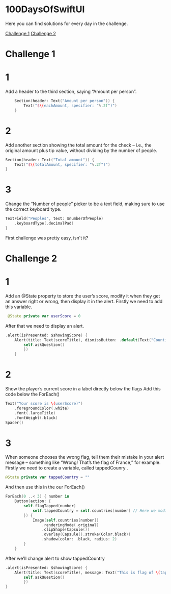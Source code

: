 # 100DaysOfSwiftUI

Here you can find solutions for every day in the challenge.

[Challenge 1](https://github.com/camotsuc/100DaysOfSwiftUI#challenge-1)
[Challenge 2](https://github.com/camotsuc/100DaysOfSwiftUI#challenge-2)

# Challenge 1

# 1
Add a header to the third section, saying “Amount per person”.
```swift
    Section(header: Text("Amount per person")) {
        Text("$\(eachAmount, specifier: "%.2f")")
    }
```
# 2
Add another section showing the total amount for the check – i.e., the original amount plus tip value, without dividing by the number of people.
```swift
Section(header: Text("Total amount")) {
    Text("$\(totalAmount, specifier: "%.2f")")
}
```
# 3
Change the “Number of people” picker to be a text field, making sure to use the correct keyboard type.
```swift
TextField("Peoples", text: $numberOfPeople)
    .keyboardType(.decimalPad)
}
```
First challenge was pretty easy, isn't it?

# Challenge 2

# 1 
Add an @State property to store the user’s score, modify it when they get an answer right or wrong, then display it in the alert.
Firstly we need to add this variable.
```swift
 @State private var userScore = 0
```
After that we need to display an alert.
```swift
.alert(isPresented: $showingScore) {
    Alert(title: Text(scoreTitle), dismissButton: .default(Text("Countinue")) {
        self.askQuestion()
        })
    }
```
# 2
Show the player’s current score in a label directly below the flags
Add this code below the ForEach()
```swift
Text("Your score is \(userScore)")
    .foregroundColor(.white)
    .font(.largeTitle)
    .fontWeight(.black)
Spacer()
```
# 3
When someone chooses the wrong flag, tell them their mistake in your alert message – something like “Wrong! That’s the flag of France,” for example.
Firstly we need to create a variable, called tappedCounry .
```swift
@State private var tappedCountry = ""
```
And then use this in the our ForEach()
```swift
ForEach(0 ..< 3) { number in
    Button(action: {
        self.flagTapped(number)
            self.tappedCountry = self.countries[number] // Here we modify our tappedCounry variable
        }) {
            Image(self.countries[number])
                .renderingMode(.original)
                .clipShape(Capsule())
                .overlay(Capsule().stroke(Color.black))
                .shadow(color: .black, radius: 2)
        }
    }
```
After we'll change alert to show tappedCountry
```swift
.alert(isPresented: $showingScore) {
    Alert(title: Text(scoreTitle), message: Text("This is flag of \(tappedCountry)"), dismissButton: .default(Text("Countinue")) {
        self.askQuestion()
        })
}
```
